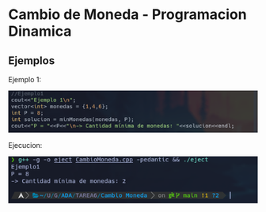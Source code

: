 
# Cambio de Moneda - Programacion Dinamica 

## Ejemplos
Ejemplo 1: 

![Ejemplo](Capturas/Ejemplo1.png)

Ejecucion:

![Ejecucion](Capturas/Ejecucion.png)

